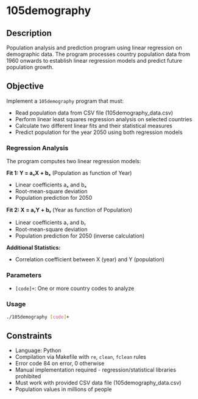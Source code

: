 # 105demography

## Description
Population analysis and prediction program using linear regression on demographic data. The program processes country population data from 1960 onwards to establish linear regression models and predict future population growth.

## Objective
Implement a `105demography` program that must:
- Read population data from CSV file (105demography_data.csv)
- Perform linear least squares regression analysis on selected countries
- Calculate two different linear fits and their statistical measures
- Predict population for the year 2050 using both regression models

### Regression Analysis
The program computes two linear regression models:

**Fit 1: Y = aₓX + bₓ** (Population as function of Year)
- Linear coefficients aₓ and bₓ
- Root-mean-square deviation
- Population prediction for 2050

**Fit 2: X = aᵧY + bᵧ** (Year as function of Population)  
- Linear coefficients aᵧ and bᵧ
- Root-mean-square deviation
- Population prediction for 2050 (inverse calculation)

**Additional Statistics:**
- Correlation coefficient between X (year) and Y (population)

### Parameters
- `[code]+`: One or more country codes to analyze

### Usage
```bash
./105demography [code]+
```

## Constraints
- Language: Python
- Compilation via Makefile with `re`, `clean`, `fclean` rules
- Error code 84 on error, 0 otherwise
- Manual implementation required - regression/statistical libraries prohibited
- Must work with provided CSV data file (105demography_data.csv)
- Population values in millions of people
